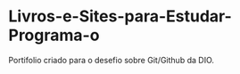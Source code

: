# Livros-e-Sites-para-Estudar-Programa-o

Portifolio criado para o desefio sobre Git/Github da DIO.
